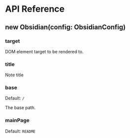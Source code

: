 # API Reference

## new Obsidian(config: ObsidianConfig)

### target

DOM element target to be rendered to.

### title

Note title

### base

Default: `/`

The base path.

### mainPage

Default: `README`